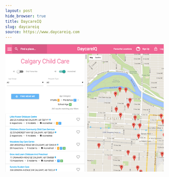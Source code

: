 ```yaml
---
layout: post
hide_browser: true
title: DaycareIQ
slug: daycareiq
source: https://www.daycareiq.com
---
```


<img src="/screenshots/daycareiq.png" alt="DaycareIQ - The easiest way to find childcare near you!">
